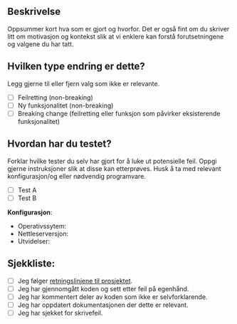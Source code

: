 ## Beskrivelse

Oppsummer kort hva som er gjort og hvorfor. Det er også fint om du skriver litt om motivasjon og kontekst slik at vi enklere kan forstå forutsetningene og valgene du har tatt.

## Hvilken type endring er dette?

Legg gjerne til eller fjern valg som ikke er relevante.

-   [ ] Feilretting (non-breaking)
-   [ ] Ny funksjonalitet (non-breaking)
-   [ ] Breaking change (feilretting eller funksjon som påvirker eksisterende funksjonalitet)

## Hvordan har du testet?

Forklar hvilke tester du selv har gjort for å luke ut potensielle feil. Oppgi gjerne instruksjoner slik at disse kan etterprøves. Husk å ta med relevant konfigurasjon/og eller nødvendig programvare.

-   [ ] Test A
-   [ ] Test B

**Konfigurasjon**:

-   Operativssytem:
-   Nettleserversjon:
-   Utvidelser:

## Sjekkliste:

-   [ ] Jeg følger [retningslinjene til prosjektet](https://github.com/SpareBank1/designsystem/wiki/Bidra:-Fra-issue-til-pull-request).
-   [ ] Jeg har gjennomgått koden og sett etter feil på egenhånd.
-   [ ] Jeg har kommentert deler av koden som ikke er selvforklarende.
-   [ ] Jeg har oppdatert dokumentasjonen der dette er relevant.
-   [ ] Jeg har sjekket for skrivefeil.
